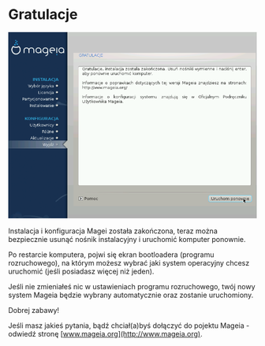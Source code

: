 # Gratulacje

![](./images/dx2-exitInstall.png)


Instalacja i konfiguracja Magei została zakończona, teraz można bezpiecznie usunąć nośnik instalacyjny i uruchomić komputer ponownie.

Po restarcie komputera, pojwi się ekran bootloadera (programu rozruchowego), na którym możesz wybrać jaki system operacyjny chcesz uruchomić (jeśli posiadasz więcej niż jeden).

Jeśli nie zmieniałeś nic w ustawieniach programu rozruchowego, twój nowy system Mageia będzie wybrany automatycznie oraz zostanie uruchomiony.

Dobrej zabawy!

Jeśli masz jakieś pytania, bądź chciał(a)byś dołączyć do pojektu Mageia - odwiedź stronę [www.mageia.org](http://www.mageia.org).
